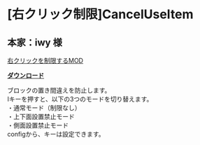 # [右クリック制限]CancelUseItem
## 本家：iwy 様
[右クリックを制限するMOD](http://forum.minecraftuser.jp/viewtopic.php?t=1758&p=119908#p120675)

[**ダウンロード**](https://github.com/eyeq/mod-1.11.2-CancelUseItem/releases/download/1.0/1.11.2-CancelUseItem-1.0.jar)

ブロックの置き間違えを防止します。  
Iキーを押すと、以下の3つのモードを切り替えます。  
・通常モード（制限なし）  
・上下面設置禁止モード  
・側面設置禁止モード  
configから、キーは設定できます。  
